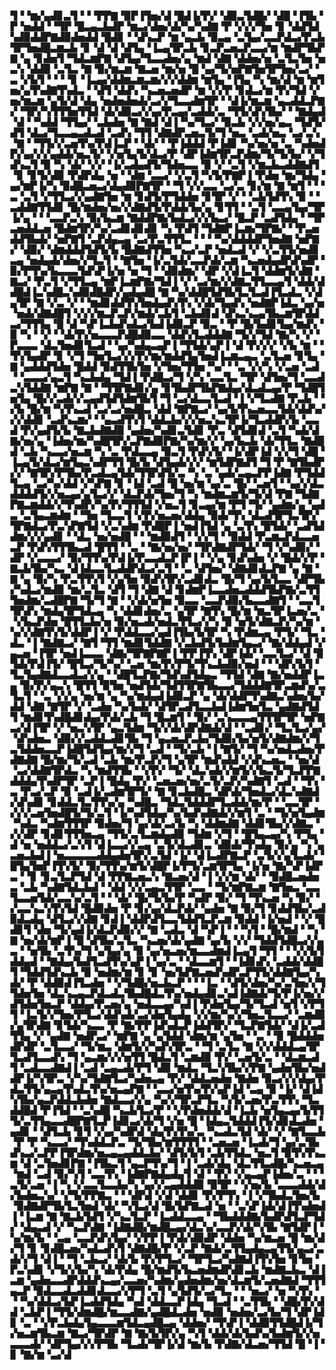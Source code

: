 ▜▝▝▆▞▄▟▊▃▜▝▝▝▛▛▇▝▉▛▐▜▅▞▟▝█▟▐▞▛▞▝▟▉▃▜▟█▞▝▟█▝▐▜▙▝▛▝▅▟▟▝▝▜▛▝█▃▄▃▙▟▛▝▆▃▞▟▅▞▟▞▚▞▚▟▇▝▛▝▞▞▞▜▅▝▊▝▟▟▜▟▚▟▉▟▟▛▇▟▉▟▅▟▟▝█▟▊▝▝▟▚▃▛▝▆▝▄▃▙▝▉▃▄▝▃▜▄▞▃▃▛▟▃▞▛▃▙▜▛▜▅▟█▃▆▃▙▝▊▝▟▝▟▝▟▜▄▝▐▃▄▜▛▃▙▝▊▃▛▃▅▃▛▃▃▞▆▝▆▟▛▜▙▛▇▝▄▝▊▟▅▜▝▜▟▃▆▛▇▝▟▜▄▞▜▃▃▟▅▞▄▝▆▟▝▟▇▝▟▟▅▞▅▝▃▜▃▜▅▝▅▃▚▝▟▟▉▝▃▜▃▝▇▝▉▞▆▃▆▝▇▃▅▝▆▞▅▝█▝▄▞▜▞▅▛▇▜▅▜▛▜▅▞▃▞▝▃▝▞▙▜▝▝▝▝▊▝▐▃▄▞▟▟▆▃▆▃▆▞▞▞▟▟▆▝▆▜▄▝▐▜▄▝▚▝▆▞▟▝▆▝▆▜▅▞▄▜▚▟▇▜▚▟▃▝▝▟▜▝▟▟▚▝▚▃▅▃▅▟▛▝▆▝▞▞▛▝▊▟▃▞▆▝▛▞▜▟▝▞▅▞▆▃▆▝▄▜▞▟▝▟▄▝▅▟▅▟▅▟▞▃▞▞▜▃▃▟▆▜▛▝▝▟▐▞▆▃▆▝▄▃▟▟▃▛▇▞▝▜▛▞▚▜▜▜▅▜▜▟▝▟▞▟▉▃▞▞▄▞▛▃▄▞▃▟▟▞▃▝▜▜▞▟▚▜▙▞▝▝▇▟▄▟▝▟▝▝▚▟▟▝▜▜▄▞▝▃▙▟▅▝▇▝▇▟▝▟▐▝▚▞▜▃▞▝▉▃▙▝▞▞▅▞▄▃▝▜▟▜▞▟▜▝▟▃▞▜▃▃▄▃▟▃▟▝▃▟▚▝▜▜▝▟▇▟▛▃▅▃▜▞▜▝▅▃▝▃▟▞▅▃▝▃▞▃▚▝▇▝▝▜▜▞▞▃▅▜▚▞▛▟▐▃▛▝▝▟▞▝▝▛▐▟▟▟▝▛▐▟▊▝▚▞▅▞▅▝▃▝▚▟▅▟▛▞▄▞▞▞▄▟▟▞▅▃▜▞▝▞▅▜▄▜▞▟▃▞▛▝▟▛▐▟▆▜▛▃▛▟▆▞▜▞▜▞▙▞▝▞▜▟▚▃▜▝▉▝▚▝▟▞▝▞▞▝▐▞▃▟▄▟▜▞▜▟▅▃▃▝▉▝▞▝▃▜▝▞▆▃▙▃▟▟▇▟▜▝▊▝▊▜▞▟▉▝▛▟▛▟▄▝▅▝▝▟▆▝▃▃▞▝▞▃▜▝▚▜▞▛▇▛▐▝▛▟▅▝▆▞▜▟▄▝▄▞▆▛▐▞▚▝▉▟█▃▅▃▞▟▄▟▉▛▇▜▛▝▝▜▝▞▞▃▃▝▃▞▃▝▊▞▆▝▇▝▆▜▝▝▝▃▝▃▜▝▞▜▜▃▞▞▄▟▇▜▅▝▆▝▊▟▜▞▛▜▟▟▅▝▊▜▛▝▞▝▝▃▙▜▟▜▚▝▉▝▝▃▟▟▇▜▜▟▊▝█▞▆▟▅▞▅▞▞▟▇▟▜▞▛▟▟▞▙▞▄▝▊▜▜▝▝▃▜▝▃▃▄▜▄▞▜▛▐▞▄▝▝▝▃▃▛▃▚▝▉▞▙▃▆▝▇▟▟▛▇▞▙▟▃▞▞▞▙▃▞▝█▃▛▝▃▟▜▟▄▝▝▜▛▃▅▟▟▃▅▝█▟▆▜▛▞▚▞▃▟▊▟▊▟▊▝▚▝▛▟▜▝▜▟▇▛▐▃▆▞▜▛▇▞▝▝▛▃▅▟▟▜▙▟▞▝▅▛▇▜▝▃▛▟▄▃▄▝▃▞▛▃▜▜▜▃▝▝▝▝▚▞▟▟▟▟▛▜▅▟▇▝▅▛▇▞▝▟▉▞▝▟▆▟▟▟▜▟▜▞▙▝█▟▇▟▜▜▅▝▚▃▞▃▛▝▅▟▃▟▝▞▝▞▃▜▜▞▅▟▊▃▄▝▅▟▄▟▞▟▅▞▞▜▃▜▝▝▇▜▅▝▐▞▃▜▟▞▃▃▛▟▞▃▆▝▚▃▅▟▄▟▛▟▚▟▛▝▉▞▛▜▚▞▙▃▃▃▜▟▚▛▐▞▅▝▅▝▜▝▝▟▉▟▆▞▝▟▛▝▞▟▐▃▜▝▟▟▆▜▞▟▇▝▇▃▞▝▛▃▜▝▞▜▜▃▄▝▆▛▐▃▆▛▇▞▜▟▐▝▞▝▃▞▆▞▞▟▇▃▜▜▃▃▄▜▝▟▟▞▟▟█▟▐▃▚▟█▃▚▟▉▟█▟▛▞▄▟▄▟█▝▇▝▚▞▟▟█▜▟▜▙▜▃▜▃▟▐▜▃▟▃▝▞▟▄▜▛▝▇▝▞▃▝▞▝▝▆▟▊▟▟▜▚▜▅▟▄▟▚▜▚▝▞▟▞▜▄▟▚▝▅▟▇▛▐▟▃▝▄▞▅▝▅▟▞▟▇▟█▜▝▞▞▞▆▃▛▃▛▞▆▟▞▃▙▜▝▃▙▟▊▟▝▟▚▃▚▃▄▜▙▃▆▜▛▟▟▃▞▜▜▜▄▝█▝▟▝▚▛▐▃▙▟▚▟▃▞▙▟▐▟▉▃▛▝▉▃▝▝▛▝█▞▙▟▊▜▄▞▆▟▚▝▉▝▚▝▝▞▝▝▟▞▛▞▅▃▃▃▛▟█▟▉▃▃▝▟▟▚▜▃▟▟▟▇▝▜▞▞▜▟▝▇▞▚▝▞▝▛▃▃▃▝▟▃▜▅▟▊▜▃▟▝▝▄▞▚▟▄▃▄▛▐▝▜▜▟▞▄▛▐▝▟▝▛▞▞▞▝▞▙▝▆▝▝▜▚▜▄▟▛▝▊▝▞▜▝▜▅▜▃▞▞▞▛▞▆▞▆▟▟▜▄▜▅▟▐▃▆▃▄▃▝▃▜▃▅▝▊▜▄▝▇▝▄▟▟▟▜▟▅▝█▟▟▝▉▟▜▜▙▜▅▝▞▜▅▞▜▜▅▝▚▞▝▝▃▝▞▞▚▝▞▃▅▝▃▟▝▝▃▃▃▞▄▃▜▝▚▃▙▟▄▝▜▟▐▝▛▟█▃▞▜▝▞▚▝▃▃▜▃▝▜▛▝▟▜▅▞▜▝▃▃▟▃▚▜▟▟▇▝▆▛▇▝▇▝▝▜▜▛▇▟▊▞▄▝▊▜▙▟▛▜▙▛▇▟▄▞▟▃▟▃▄▞▛▝▜▟█▜▅▜▄▝█▞▞▃▟▞▞▃▄▟▜▟▜▟▆▜▙▜▝▜▝▃▞▟▃▃▜▃▟▝▐▝▞▜▃▟▇▝▛▃▙▝▝▞▙▝█▞▆▝▚▜▚▃▟▝▃▞▃▞▅▟█▃▝▟▟▝▇▛▇▃▞▝▄▞▙▜▚▃▅▃▃▜▟▞▟▟▚▞▞▞▟▟▊▝▃▟▚▃▆▞▝▝▄▃▟▜▚▜▝▟▟▃▙▞▞▞▅▃▚▃▜▛▐▞▜▃▟▟▛▞▙▝▃▃▟▝▛▞▄▟▜▞▙▝▇▃▙▟▇▟▉▝▄▟▅▞▚▟▊▃▜▟▊▝▛▃▝▟▜▟▊▟▝▃▜▝▚▟▞▟▇▞▅▞▄▝▐▟▅▞▆▞▚▟█▜▛▞▃▛▇▟▉▛▇▞▚▞▆▞▞▝▄▞▙▃▙▝▟▞▜▜▃▝▇▟█▟▝▃▙▝▚▃▃▞▅▃▆▝▚▝▃▝▛▟▃▃▄▝▉▃▜▝▛▟▚▜▞▝▐▞▟▛▐▟▝▞▞▜▝▟█▝▐▃▄▜▞▟▃▞▆▜▄▃▚▟▛▜▜▝█▞▙▝▟▜▄▟▞▞▞▝▆▜▟▛▇▟▜▝▜▝▛▝▇▜▙▟▛▞▞▝▇▜▛▞▛▜▙▞▛▃▟▃▄▜▟▞▜▜▛▟▜▞▃▝▚▝▃▝▄▟▞▃▄▃▛▛▐▟▇▝▛▜▟▟▜▃▄▝▃▞▚▞▟▟▝▞▚▛▇▝▊▝▐▟▝▃▟▝█▝▅▞▆▝▄▞▃▝█▞▝▃▅▜▝▝▄▞▞▟▃▟▟▟▟▜▞▞▅▃▄▞▄▜▃▞▞▝▟▃▛▟▞▜▅▞▜▝▚▝▆▟▆▃▆▜▞▜▞▟▝▛▇▝▜▟▇▛▇▃▆▟▟▞▞▜▚▟▛▞▚▞▛▞▜▜▜▟▝▞▅▃▜▝▊▃▄▞▆▝▛▜▝▜▞▝▄▟▆▞▄▝▄▟▃▝▃▜▄▃▆▟▆▝▝▜▅▝▜▃▃▜▝▞▛▞▅▃▅▞▟▟▄▝▉▟▞▜▚▝▟▃▟▜▛▜▃▜▛▞▜▛▇▟▃▞▛▃▚▛▇▜▟▝▞▃▚▟▆▝▛▟█▛▐▝▅▟▐▜▟▝▄▝▃▜▚▝█▜▟▞▝▃▟▜▟▟▆▞▞▞▄▟▊▝▝▟▃▝▅▞▅▟█▝▝▝▆▟▉▟▜▝▝▞▞▜▝▝▉▟▟▝▛▃▆▃▛▟▃▃▅▃▛▝▛▟▚▜▜▜▙▃▟▝█▜▜▝▝▃▝▝▇▞▅▞▅▞▝▜▛▟▇▟▛▜▟▞▝▜▝▞▚▟▉▞▝▟▛▝▞▃▃▃▞▝▉▞▜▜▚▞▛▟▐▞▛▃▃▟▃▛▐▛▐▝▝▞▄▝▊▟▚▟▅▝▞▝█▟▞▞▛▝▇▃▙▜▙▞▚▃▝▟▐▟▃▃▜▃▟▟▛▟▃▞▃▜▝▝▃▝▟▜▅▞▝▟▇▟▊▟▃▛▇▝▄▝▇▝▇▝▄▝▉▞▚▝▛▃▜▜▚▜▝▞▄▜▅▝▉▟▚▜▛▞▃▟▊▟▃▝█▞▜▝▄▞▙▜▃▃▝▟▛▜▙▞▚▟▃▞▆▟▉▝▆▞▃▜▃▝▟▜▝▜▝▟▇▝▟▝▊▟▆▛▐▃▃▟▅▃▟▟▟▜▙▛▇▞▃▜▜▜▅▟▆▞▃▟█▛▇▝▜▞▜▝▇▝▝▞▟▞▅▜▅▝▉▃▃▝▃▃▛▟▉▞▙▃▃▟▇▜▝▝▃▃▜▜▛▟▚▝▆▟▄▜▛▜▟▃▄▝▚▝▟▟▊▟▅▞▃▝▄▜▛▝▇▜▚▝█▞▆▝▆▃▜▛▐▃▅▞▃▝▝▞▙▃▛▟▅▝█▜▜▃▙▞▅▝▉▞▅▃▟▞▅▟▃▜▜▃▞▞▚▝▉▝▅▜▞▟▇▃▛▞▚▞▆▝▚▞▞▟▇▜▚▜▞▟▟▛▐▝▞▝▛▟▟▃▃▞▄▟▐▜▙▞▙▜▛▝▚▝▛▟▆▃▄▝▛▜▞▝▜▃▝▟▃▝▐▝▇▟▇▃▞▝▇▜▝▜▜▝▆▟▊▜▟▟▇▝▞▃▙▟▜▞▙▟▆▜▄▃▞▝▇▞▟▟▄▟▝▞▄▃▅▝▐▜▛▝▅▟▐▃▃▃▝▟▇▞▜▛▇▛▇▛▐▝▛▛▐▜▚▝▟▛▐▟▞▝▃▃▜▃▞▝▟▝▉▜▟▞▛▟▐▜▞▝█▜▃▞▜▞▚▞▝▃▅▝▆▞▛▞▛▜▞▜▚▃▙▟▉▞▅▟▝▝▝▟▛▞▙▜▝▜▃▜▄▟▇▟▃▃▟▃▞▞▄▝▝▟█▜▃▛▇▞▜▟▚▟▜▟▄▃▝▜▜▟▝▟▇▝▇▞▅▟▟▛▐▃▄▝▉▞▛▞▄▃▚▝█▜▜▝▉▜▅▝▅▟▜▟▞▜▟▜▜▛▇▜▙▃▃▞▜▟▟▟▇▜▛▃▆▟▚▞▃▜▃▜▝▝▃▝▞▞▄▝▅▞▆▝▄▝▚▞▆▟▄▟▐▟▉▃▛▝▄▝▟▞▟▟▛▜▚▟▇▃▚▟▅▞▙▞▟▟▝▟▇▝▇▜▛▝▞▝▃▟▅▝▚▞▙▟▞▝▟▜▛▃▟▜▃▃▙▟▐▟▆▜▅▜▃▝▄▟▇▟▜▟▜▝▆▟▊▜▚▟█▟▊▟▄▞▛▟▞▃▙▝▜▝█▃▆▜▝▝▉▞▝▃▚▃▃▃▄▜▜▜▛▜▛▝▅▛▇▃▞▟▐▜▛▝▞▝▅▃▚▜▛▝▄▃▜▟▆▝▜▞▞▟▞▟▛▟▇▟▞▟▝▝▃▟▊▞▝▜▃▜▃▞▄▞▝▟▚▟▅▃▝▟▉▞▞▃▟▟▃▟▊▜▙▝▜▝▄▃▅▃▛▃▙▞▜▟▉▞▙▞▅▜▞▟▇▟▆▞▞▜▃▜▟▟▅▃▃▛▐▟█▜▟▜▄▞▆▞▞▜▝▃▟▝▝▜▞▃▙▝▐▝▇▜▞▝▜▝▚▞▅▟▃▟▅▞▛▟▇▟▇▝█▞▆▞▜▞▃▟▝▃▙▝▆▞▛▃▛▞▜▝▄▜▛▝▆▟▚▟▟▝▞▟▚▃▅▃▝▝▅▞▟▝▃▞▟▟▇▜▛▟▃▝▚▝▆▟▜▜▙▝▝▞▛▞▝▜▞▝▟▃▚▟▞▞▆▜▞▞▙▃▜▞▜▃▛▛▇▟▟▟▄▜▚▟▛▜▛▝▃▛▐▝█▟▄▝▛▞▝▃▅▃▅▞▅▞▃▜▞▃▛▞▚▟▇▜▝▃▟▝▝▜▚▝▃▝▛▃▞▃▛▝▉▝▃▟▐▞▃▟▆▜▛▜▞▝▇▝▊▃▙▟█▃▝▟▛▟▞▜▅▟▃▞▟▃▚▟▇▟▞▟▚▟▊▝▊▟▟▃▜▃▜▜▚▞▄▝▚▟█▃▝▜▟▃▜▟▟▟▛▜▃▟▟▞▆▞▛▝▝▃▃▜▛▝▞▞▞▃▅▜▅▟█▜▞▜▞▃▜▝▐▞▚▟▜▟▄▞▚▞▙▟▚▟▇▟▞▞▆▜▝▃▝▝▜▞▅▜▄▟▆▝▚▟▃▝▚▟▆▜▜▜▛▝▉▟▅▞▜▝▄▞▟▞▃▞▙▝▚▝▟▟▆▟▇▝▟▟▊▜▙▞▞▟▇▃▝▞▞▟▛▝▊▟▊▜▜▜▅▃▄▝▜▜▞▃▜▃▆▟▄▟▉▝▜▟▆▝▞▜▝▝█▜▄▃▄▞▚▝▛▜▄▝▟▝▅▝▅▟▟▃▞▃▚▜▝▟▐▃▃▞▞▃▄▝▃▜▞▟▃▟▊▃▝▟▉▟▞▜▚▟▄▝▉▞▄▝▚▝▄▃▅▃▙▟▐▝▅▃▃▃▃▃▟▟▄▟▅▜▛▞▃▜▟▝▐▞▝▟▐▃▟▛▇▃▛▝▃▜▞▞▄▜▃▟▞▝█▜▄▜▅▛▐▜▚▜▞▝▉▞▜▜▚▞▆▜▞▟█▛▐▞▛▜▞▃▆▜▛▜▄▝▐▞▅▝▇▞▚▛▐▟▛▃▝▝▊▝▊▃▜▃▛▜▟▝▟▝▛▛▇▃▅▃▚▝▇▃▅▞▟▝▐▝▞▞▆▝▟▞▝▝▉▟█▃▅▟▅▃▝▃▙▝▚▟▇▜▟▃▙▟▝▝▟▟▝▞▞▃▄▃▜▜▛▝▃▃▝▝▜▞▆▛▇▃▆▝▇▜▅▃▝▃▃▜▃▃▅▜▟▞▃▃▚▞▃▜▝▝▝▟▞▝█▞▜▞▙▞▛▝▚▟▛▝▉▞▝▜▝▜▚▃▅▝▚▝▉▞▝▞▃▃▚▃▚▜▚▜▟▝█▟▉▟▅▝▛▝▊▞▄▞▟▃▛▟▞▝▄▟▅▝▇▝▉▞▜▝▊▟▟▜▙▞▃▟▉▟▃▟▄▝▟▜▃▞▞▟▇▝▊▟▐▝▟▟▛▟▜▃▃▜▟▟▜▃▛▃▆▝▉▟▟▝▐▞▅▟▝▝▞▝█▟▊▜▝▟▅▝▜▞▄▟▐▞▟▃▛▟▉▞▞▝▇▝▃▟▃▝▟▝▚▛▐▝▝▝▚▜▝▝█▞▆▟▝▝▚▝▇▝▅▞▟▞▆▛▐▝█▝▟▜▙▞▃▜▃▝▚▃▅▞▟▞▄▟▇▝▄▞▙▝▞▞▝▜▟▟▜▟█▃▞▞▄▃▝▝▅▜▙▝▃▜▚▞▜▝▄▜▄▞▄▝▉▝▄▞▅▃▅▞▆▃▃▟▆▟▐▃▄▜▝▜▜▝▝▝▞▞▙▜▟▟▄▟▝▝▇▟▄▞▙▟▜▃▟▜▚▞▄▛▐▝▄▞▃▝▝▟▃▃▆▜▝▝▐▟▊▟▚▝▃▟▟▞▟▟█▜▝▜▟▟▜▟▚▃▙▝▉▝▅▟▆▞▆▝▊▝▊▝▅▞▙▛▇▃▅▟▚▟▛▃▛▜▜▞▟▟▇▜▄▞▚▟▞▝▛▝▟▟▉▟▐▜▃▟▅▝▝▞▜▟█▞▅▃▙▃▛▝▝▝▐▃▝▝▟▜▞▟▅▞▚▞▃▜▅▞▞▜▜▟▅▜▅▝▟▃▚▃▄▃▛▟▃▟▃▜▙▟█▟▃▜▚▞▅▟▄▟▊▃▚▟▐▟▇▟▞▜▞▛▐▞▅▞▞▟▜▟▅▜▅▃▛▝▟▟▄▞▛▃▅▞▄▝▅▟▃▃▄▞▚▟▐▝▛▟▅▜▄▞▜▞▜▃▟▝▅▜▝▞▛▜▜▝▐▃▜▞▞▜▅▞▛▜▃▞▟▟▚▟▞▃▞▟▅▜▄▟▄▝▞▞▆▞▚▞▞▜▅▃▜▃▃▞▝▃▆▟▉▞▄▜▛▟▇▝▊▜▟▞▚▃▃▝▛▝▇▞▛▛▐▟▚▟▃▛▐▟▟▜▛▞▝▜▃▛▇▜▟▞▝▟▐▞▃▟▜▜▄▝▞▝▄▟▇▝▅▟▛▃▞▝▆▛▇▝▄▝▄▜▟▟▝▟▆▞▆▝▄▜▅▝▝▃▝▝▉▝█▟▟▟▅▟▛▟▛▝▃▜▃▃▞▝▜▞▆▃▝▟▆▜▞▞▚▟▚▜▛▃▝▝▜▝▃▜▃▝▇▝▞▞▟▟▟▃▄▜▛▜▃▟▜▃▃▟▚▝▜▝▄▃▆▞▞▞▅▜▜▝█▟▃▜▝▃▆▟▉▝▛▞▝▃▅▜▞▃▝▝▟▃▆▃▟▜▝▃▟▃▃▟▇▟▐▝▃▟▝▃▄▃▟▞▛▜▝▟▉▝▆▟▃▝▜▃▚▜▙▞▞▛▇▝▄▟▅▜▙▞▅▟▟▛▐▞▚▜▛▃▝▞▚▞▜▟▇▜▃▞▚▟▅▃▄▝▛▞▝▟▟▃▅▟▅▝▇▟▅▝▉▃▞▞▞▟▄▞▛▟▃▜▜▞▄▃▄▜▚▟▃▜▚▞▅▃▄▛▇▝▝▃▃▞▅▜▚▞▛▞▄▛▐▟▝▃▄▝▉▝▐▞▝▟▐▟▚▜▙▞▄▃▛▟▟▃▙▟▅▝▇▟▃▃▞▞▄▝▚▞▞▜▛▃▛▜▃▝▚▜▞▃▅▞▛▃▜▜▚▝▜▃▟▟█▟▝▛▐▜▟▝▝▃▚▟█▝▚▃▙▜▃▞▛▝▝▞▛▟▅▟▟▞▟▝▐▃▙▝▅▜▄▃▄▞▙▜▜▜▞▃▜▜▄▃▃▟█▛▇▜▃▛▐▟▊▃▞▟▞▜▝▞▅▝█▝▐▟▄▃▜▟▟▟▐▜▞▟▊▟▃▟▅▝▄▟▊▝▝▟▜▃▙▝▊▜▝▞▄▞▚▟▛▟▝▟▄▜▚▜▚▞▃▝▚▃▟▃▜▟▝▟▞▝▞▝▇▜▃▃▙▝▛▝▛▝▚▃▃▞▝▜▚▟▟▃▛▃▝▜▞▜▙▞▆▜▜▜▜▝▝▃▅▃▅▝▐▃▟▞▜▝▄▞▃▜▙▟▚▃▞▃▛▛▐▜▛▟▆▞▅▃▄▃▄▟▟▃▙▞▝▟▜▞▙▜▝▃▙▜▜▟▃▝▅▃▜▝▉▜▚▜▚▃▆▝▟▝▃▜▅▟▊▛▇▝▐▜▙▃▜▝▄▃▛▜▚▞▜▝▐▝▃▟▞▟▄▝▟▃▜▜▃▟█▞▚▃▅▃▄▝▆▟▝▃▟▝▉▞▚▜▝▃▃▜▚▝▐▟▇▛▇▟▄▟▄▜▝▟▝▝▛▞▝▞▄▃▄▛▐▟▅▞▃▝▝▝▃▜▞▃▅▝▐▝▚▝▞▃▃▜▃▃▙▞▚▝▄▞▞▃▄▟▟▟▉▝▉▜▛▝▝▞▅▞▙▝▃▃▃▟▟▞▟▞▙▟▅▃▚▞▝▞▜▞▛▛▇▃▝▝▝▟▛▟▝▞▟▝▟▟▊▝▛▞▛▜▚▝▐▝▞▜▙▟▃▜▅▞▙▝▉▟▇▟▛▜▙▜▃▜▅▟▝▟▞▝▚▜▃▞▟▝█▞▙▛▇▃▟▝▅▝▝▃▚▛▐▟▞▟▐▜▚▟▅▟▐▝▐▃▆▝▇▝▇▃▙▜▟▜▝▞▚▃▜▃▛▝▐▃▟▟▃▃▄▝▝▜▙▟▟▟▇▞▙▟▛▟▜▃▛▜▟▞▝▟▄▃▟▝▞▝▚▃▛▟▇▝▐▟▇▟█▞▆▟█▃▄▞▟▃▚▞▃▃▛▞▟▞▚▜▙▝▇▜▟▛▐▝▚▞▆▞▙▝▝▃▄▝▃▃▛▟▚▜▄▞▝▞▛▛▐▝▛▟▞▟▉▟▛▝▟▟▅▝▚▞▆▃▅▝█▝▆▞▟▞▜▝▊▝▊▟█▃▅▞▚▟▃▟▚▜▝▟▇▟█▞▛▝▞▃▛▝▇▟▞▃▜▜▄▟▄▃▄▜▜▞▄▃▞▃▟▞▞▜▝▟▐▝▝▜▝▃▙▃▞▝▟▞▙▝▛▞▛▜▃▞▝▜▛▜▃▞▚▟▇▟▐▜▚▜▅▝▊▜▅▝▛▃▚▟▊▝▞▜▞▞▙▞▚▝▟▞▛▟▄▝█▞▆▟▜▞▙▃▅▟▆▟▛▟▊▃▙▝▆▟▇▃▙▃▝▟▐▃▆▝▄▟▅▃▃▟▛▟▟▟▚▃▄▞▃▃▅▞▚▟▆▞▄▟▅▟▆▞▅▞▟▃▆▜▞▃▅▟▇▟▝▜▜▜▄▃▛▝▉▟▃▃▟▃▟▟▊▟▃▃▞▞▛▜▝▃▜▝▄▜▟▜▞▃▞▜▃▝▝▝▅▃▞▝▅▝▚▜▚▝▝▝▚▞▟▟▃▞▙▛▐▃▟▟▜▟▄▝▚▟▝▟▟▃▃▛▐▟▄▝▜▃▟▝▝▃▜▜▙▝▝▟█▞▛▞▟▟▝▃▙▛▐▝▜▜▞▟▆▟█▞▆▃▃▟▇▞▄▟█▟▃▟▅▝▅▟▉▝▅▟▅▞▃▞▙▞▜▝▟▛▐▟▊▝▃▝▝▞▛▃▙▟▄▜▄▃▃▃▆▜▟▃▄▟█▃▄▝▟▟▅▞▝▜▚▛▐▝▟▟▉▜▜▟█▟▐▞▜▞▅▃▆▜▙▃▆▝▇▃▞▜▛▟▛▝▇▝▇▞▙▜▛▞▄▝▚▜▝▟▟▞▟▞▙▟▚▞▙▟▆▜▞▞▅▃▃▃▟▞▝▟▛▜▄▞▞▞▛▜▙▝▜▃▟▞▜▛▐▞▟▝▆▞▙▝▛▟▇▞▟▃▅▞▜▜▟▝█▝▐▝▊▝▇▞▆▝▃▞▟

